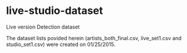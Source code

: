 # live-studio-dataset
Live version Detection dataset

The dataset lists povided herein (artists_both_final.csv, live_set1.csv and studio_set1.csv) were created on 01/25/2015.
